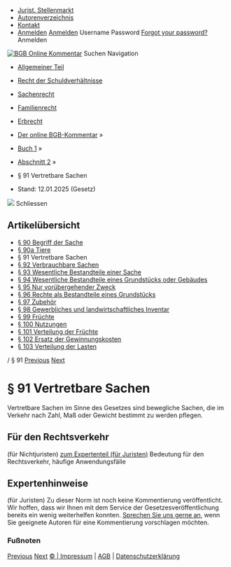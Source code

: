   * [Jurist. Stellenmarkt](https://bgb.kommentar.de/Buch-1/Abschnitt-2/</job-board> "Jurist. Stellenmarkt")
  * [Autorenverzeichnis](https://bgb.kommentar.de/Buch-1/Abschnitt-2/</Autorenverzeichnis> "Autorenverzeichnis")
  * [Kontakt](https://bgb.kommentar.de/Buch-1/Abschnitt-2/</Kontakt>)
  * [Anmelden](https://bgb.kommentar.de/Buch-1/Abschnitt-2/<#login> "show login form") [Anmelden](https://bgb.kommentar.de/Buch-1/Abschnitt-2/<#> "hide login form") Username Password
[Forgot your password?](https://bgb.kommentar.de/Buch-1/Abschnitt-2/</user/forgotpassword>) Anmelden 


[![BGB Online Kommentar](https://bgb.kommentar.de/extension/bgb/design/bgb/images/logo.png)](https://bgb.kommentar.de/Buch-1/Abschnitt-2/</> "BGB Online Kommentar")
Suchen
Navigation
  * [Allgemeiner Teil](https://bgb.kommentar.de/Buch-1/Abschnitt-2/</Buch-1>)
  * [Recht der Schuldverhältnisse](https://bgb.kommentar.de/Buch-1/Abschnitt-2/</Buch-2>)
  * [Sachenrecht](https://bgb.kommentar.de/Buch-1/Abschnitt-2/</Buch-3>)
  * [Familienrecht](https://bgb.kommentar.de/Buch-1/Abschnitt-2/</Buch-4>)
  * [Erbrecht](https://bgb.kommentar.de/Buch-1/Abschnitt-2/</Buch-5>)


  * [Der online BGB-Kommentar](https://bgb.kommentar.de/Buch-1/Abschnitt-2/</>) »
  * [Buch 1](https://bgb.kommentar.de/Buch-1/Abschnitt-2/</Buch-1>) »
  * [Abschnitt 2](https://bgb.kommentar.de/Buch-1/Abschnitt-2/</Buch-1/Abschnitt-2>) »
  * § 91 Vertretbare Sachen 
  * Stand: 12.01.2025 (Gesetz) 


![](https://vg01.met.vgwort.de/na/1c9909529ead4f509072c06d9081a7d5)
Schliessen 
## Artikelübersicht
  * [ § 90 Begriff der Sache ](https://bgb.kommentar.de/Buch-1/Abschnitt-2/</Buch-1/Abschnitt-2/Begriff-der-Sache>)
  * [ § 90a Tiere ](https://bgb.kommentar.de/Buch-1/Abschnitt-2/</Buch-1/Abschnitt-2/Tiere>)
  * § 91 Vertretbare Sachen 
  * [ § 92 Verbrauchbare Sachen ](https://bgb.kommentar.de/Buch-1/Abschnitt-2/</Buch-1/Abschnitt-2/Verbrauchbare-Sachen>)
  * [ § 93 Wesentliche Bestandteile einer Sache ](https://bgb.kommentar.de/Buch-1/Abschnitt-2/</Buch-1/Abschnitt-2/Wesentliche-Bestandteile-einer-Sache>)
  * [ § 94 Wesentliche Bestandteile eines Grundstücks oder Gebäudes ](https://bgb.kommentar.de/Buch-1/Abschnitt-2/</Buch-1/Abschnitt-2/Wesentliche-Bestandteile-eines-Grundstuecks-oder-Gebaeudes>)
  * [ § 95 Nur vorübergehender Zweck ](https://bgb.kommentar.de/Buch-1/Abschnitt-2/</Buch-1/Abschnitt-2/Nur-voruebergehender-Zweck>)
  * [ § 96 Rechte als Bestandteile eines Grundstücks ](https://bgb.kommentar.de/Buch-1/Abschnitt-2/</Buch-1/Abschnitt-2/Rechte-als-Bestandteile-eines-Grundstuecks>)
  * [ § 97 Zubehör ](https://bgb.kommentar.de/Buch-1/Abschnitt-2/</Buch-1/Abschnitt-2/Zubehoer>)
  * [ § 98 Gewerbliches und landwirtschaftliches Inventar ](https://bgb.kommentar.de/Buch-1/Abschnitt-2/</Buch-1/Abschnitt-2/Gewerbliches-und-landwirtschaftliches-Inventar>)
  * [ § 99 Früchte ](https://bgb.kommentar.de/Buch-1/Abschnitt-2/</Buch-1/Abschnitt-2/Fruechte>)
  * [ § 100 Nutzungen ](https://bgb.kommentar.de/Buch-1/Abschnitt-2/</Buch-1/Abschnitt-2/Nutzungen>)
  * [ § 101 Verteilung der Früchte ](https://bgb.kommentar.de/Buch-1/Abschnitt-2/</Buch-1/Abschnitt-2/Verteilung-der-Fruechte>)
  * [ § 102 Ersatz der Gewinnungskosten ](https://bgb.kommentar.de/Buch-1/Abschnitt-2/</Buch-1/Abschnitt-2/Ersatz-der-Gewinnungskosten>)
  * [ § 103 Verteilung der Lasten ](https://bgb.kommentar.de/Buch-1/Abschnitt-2/</Buch-1/Abschnitt-2/Verteilung-der-Lasten>)


/ § 91 
[Previous](https://bgb.kommentar.de/Buch-1/Abschnitt-2/</Buch-1/Abschnitt-2/Tiere> "§ 90a Tiere") [Next](https://bgb.kommentar.de/Buch-1/Abschnitt-2/</Buch-1/Abschnitt-2/Verbrauchbare-Sachen> "§ 92 Verbrauchbare Sachen")
# § 91 Vertretbare Sachen
Vertretbare Sachen im Sinne des Gesetzes sind bewegliche Sachen, die im Verkehr nach Zahl, Maß oder Gewicht bestimmt zu werden pflegen.
## Für den Rechtsverkehr 
(für Nichtjuristen)
[zum Expertenteil (für Juristen)](https://bgb.kommentar.de/Buch-1/Abschnitt-2/<#expertenhinweise>)
Bedeutung für den Rechtsverkehr, häufige Anwendungsfälle
## Expertenhinweise
(für Juristen)
Zu dieser Norm ist noch keine Kommentierung veröffentlicht. Wir hoffen, dass wir Ihnen mit dem Service der Gesetzesveröffentlichung bereits ein wenig weiterhelfen konnten. [Sprechen Sie uns gerne an](https://bgb.kommentar.de/Buch-1/Abschnitt-2/</Kontakt>), wenn Sie geeignete Autoren für eine Kommentierung vorschlagen möchten. 
### Fußnoten
[Previous](https://bgb.kommentar.de/Buch-1/Abschnitt-2/</Buch-1/Abschnitt-2/Tiere> "§ 90a Tiere") [Next](https://bgb.kommentar.de/Buch-1/Abschnitt-2/</Buch-1/Abschnitt-2/Verbrauchbare-Sachen> "§ 92 Verbrauchbare Sachen")
[© | Impressum](https://bgb.kommentar.de/Buch-1/Abschnitt-2/</Kontakt>) | [AGB](https://bgb.kommentar.de/Buch-1/Abschnitt-2/</AGB>) | [Datenschutzerklärung](https://bgb.kommentar.de/Buch-1/Abschnitt-2/</Datenschutzerklaerung-fuer-Leser>)
